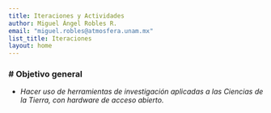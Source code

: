 ```yaml
---
title: Iteraciones y Actividades
author: Miguel Ángel Robles R.
email: "miguel.robles@atmosfera.unam.mx"
list_title: Iteraciones
layout: home
---
```


### \# Objetivo general
* *Hacer uso de herramientas de investigación aplicadas a las Ciencias de la Tierra, con hardware de acceso abierto.*
